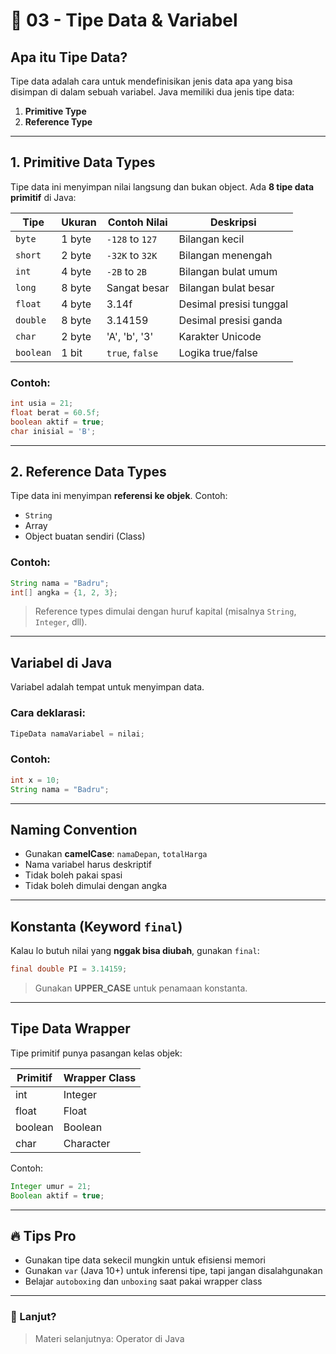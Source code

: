 # 📘 03 - Tipe Data & Variabel

## Apa itu Tipe Data?

Tipe data adalah cara untuk mendefinisikan jenis data apa yang bisa disimpan di dalam sebuah variabel. Java memiliki dua jenis tipe data:

1. **Primitive Type**
2. **Reference Type**

---

## 1. Primitive Data Types

Tipe data ini menyimpan nilai langsung dan bukan object. Ada **8 tipe data primitif** di Java:

| Tipe      | Ukuran | Contoh Nilai    | Deskripsi               |
| --------- | ------ | --------------- | ----------------------- |
| `byte`    | 1 byte | `-128` to `127` | Bilangan kecil          |
| `short`   | 2 byte | `-32K` to `32K` | Bilangan menengah       |
| `int`     | 4 byte | `-2B` to `2B`   | Bilangan bulat umum     |
| `long`    | 8 byte | Sangat besar    | Bilangan bulat besar    |
| `float`   | 4 byte | 3.14f           | Desimal presisi tunggal |
| `double`  | 8 byte | 3.14159         | Desimal presisi ganda   |
| `char`    | 2 byte | 'A', 'b', '3'   | Karakter Unicode        |
| `boolean` | 1 bit  | `true`, `false` | Logika true/false       |

### Contoh:

```java
int usia = 21;
float berat = 60.5f;
boolean aktif = true;
char inisial = 'B';
```

---

## 2. Reference Data Types

Tipe data ini menyimpan **referensi ke objek**. Contoh:

* `String`
* Array
* Object buatan sendiri (Class)

### Contoh:

```java
String nama = "Badru";
int[] angka = {1, 2, 3};
```

> Reference types dimulai dengan huruf kapital (misalnya `String`, `Integer`, dll).

---

## Variabel di Java

Variabel adalah tempat untuk menyimpan data.

### Cara deklarasi:

```java
TipeData namaVariabel = nilai;
```

### Contoh:

```java
int x = 10;
String nama = "Badru";
```

---

## Naming Convention

* Gunakan **camelCase**: `namaDepan`, `totalHarga`
* Nama variabel harus deskriptif
* Tidak boleh pakai spasi
* Tidak boleh dimulai dengan angka

---

## Konstanta (Keyword `final`)

Kalau lo butuh nilai yang **nggak bisa diubah**, gunakan `final`:

```java
final double PI = 3.14159;
```

> Gunakan **UPPER\_CASE** untuk penamaan konstanta.

---

## Tipe Data Wrapper

Tipe primitif punya pasangan kelas objek:

| Primitif | Wrapper Class |
| -------- | ------------- |
| int      | Integer       |
| float    | Float         |
| boolean  | Boolean       |
| char     | Character     |

Contoh:

```java
Integer umur = 21;
Boolean aktif = true;
```

---

## 🔥 Tips Pro

* Gunakan tipe data sekecil mungkin untuk efisiensi memori
* Gunakan `var` (Java 10+) untuk inferensi tipe, tapi jangan disalahgunakan
* Belajar `autoboxing` dan `unboxing` saat pakai wrapper class

---

### 🚀 Lanjut?

> Materi selanjutnya: Operator di Java
